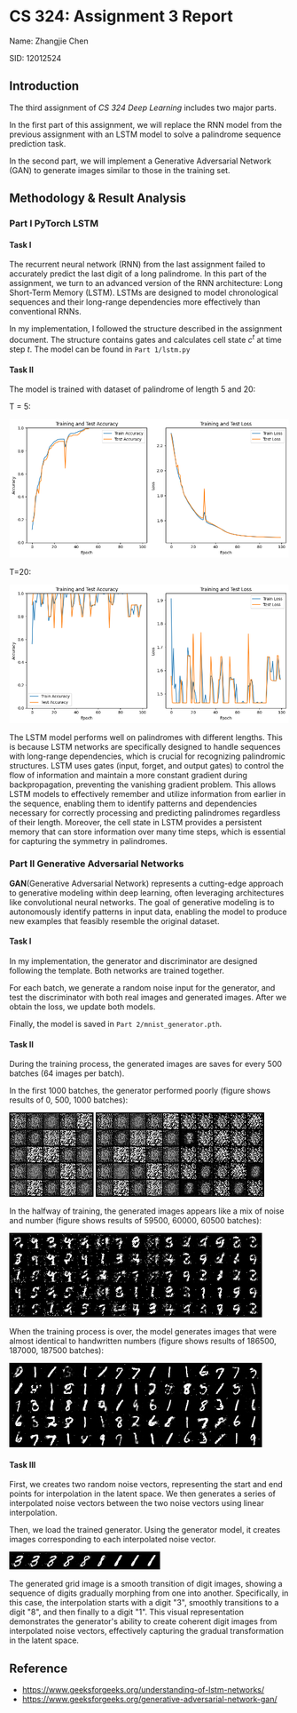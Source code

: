 # CS 324: Assignment 3 Report

Name: Zhangjie Chen

SID: 12012524

## Introduction

The third assignment of *CS 324 Deep Learning* includes two major parts.

In the first part of this assignment, we will replace the RNN model from the previous assignment with an LSTM model to solve a palindrome sequence prediction task. 

In the second part, we will implement a Generative Adversarial Network (GAN) to generate images similar to those in the training set.

## Methodology & Result Analysis

### Part I PyTorch LSTM

#### Task I

The recurrent neural network (RNN) from the last assignment failed to accurately predict the last digit of a long palindrome. In this part of the assignment, we turn to an advanced version of the RNN architecture: Long Short-Term Memory (LSTM). LSTMs are designed to model chronological sequences and their long-range dependencies more effectively than conventional RNNs.

In my implementation, I followed the structure described in the assignment document. The structure contains gates and calculates cell state $c^{t}$ at time step $t$​. The model can be found in `Part 1/lstm.py`

#### Task II

The model is trained with dataset of palindrome of length 5 and 20:

T = 5:

![t5](pics/t5.png)

T=20:

![t20](pics/t20.png)

The LSTM model performs well on palindromes with different lengths. This is because LSTM networks are specifically designed to handle sequences with long-range dependencies, which is crucial for recognizing palindromic structures. LSTM uses gates (input, forget, and output gates) to control the flow of information and maintain a more constant gradient during backpropagation, preventing the vanishing gradient problem. This allows LSTM models to effectively remember and utilize information from earlier in the sequence, enabling them to identify patterns and dependencies necessary for correctly processing and predicting palindromes regardless of their length. Moreover, the cell state in LSTM provides a persistent memory that can store information over many time steps, which is essential for capturing the symmetry in palindromes.



### Part II Generative Adversarial Networks

**GAN**(Generative Adversarial Network) represents a cutting-edge approach to generative modeling within deep learning, often leveraging architectures like convolutional neural networks. The goal of generative modeling is to autonomously identify patterns in input data, enabling the model to produce new examples that feasibly resemble the original dataset.

#### Task I

In my implementation, the generator and discriminator are designed following the template. Both networks are trained together. 

For each batch, we generate a random noise input for the generator, and test the discriminator with both real images and generated images. After we obtain the loss, we update both models.

Finally, the model is saved in `Part 2/mnist_generator.pth`.

#### Task II

During the training process, the generated images are saves for every 500 batches (64 images per batch).

In the first 1000 batches, the generator performed poorly (figure shows results of 0, 500, 1000 batches):

![0](pics/500.png) ![500](pics/500.png)![1000](pics/1000.png)

In the halfway of training, the generated images appears like a mix of noise and number (figure shows results of 59500, 60000, 60500 batches):

![59500](pics/59500.png)![60000](pics/60000.png)![60500](pics/60500.png)

When the training process is over, the model generates images that were almost identical to handwritten numbers (figure shows results of 186500, 187000, 187500 batches):

![186500](pics/186500.png)![187000](pics/187000.png)![187500](pics/187500.png)

#### Task III

First, we creates two random noise vectors, representing the start and end points for interpolation in the latent space. We then generates a series of interpolated noise vectors between the two noise vectors using linear interpolation.

Then, we load the trained generator. Using the generator model, it creates images corresponding to each interpolated noise vector.

![interpolation](pics/interpolation.png)

The generated grid image is a smooth transition of digit images, showing a sequence of digits gradually morphing from one into another. Specifically, in this case, the interpolation starts with a digit "3", smoothly transitions to a digit "8", and then finally to a digit "1". This visual representation demonstrates the generator's ability to create coherent digit images from interpolated noise vectors, effectively capturing the gradual transformation in the latent space.



## Reference

* https://www.geeksforgeeks.org/understanding-of-lstm-networks/
* https://www.geeksforgeeks.org/generative-adversarial-network-gan/
